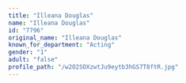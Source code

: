 ```yaml
---
title: "Illeana Douglas"
name: "Illeana Douglas"
id: "7796"
original_name: "Illeana Douglas"
known_for_department: "Acting"
gender: "1"
adult: "false"
profile_path: "/w2O2SOXzwtJu9eytb3hGS7T8ftR.jpg"
---
```

